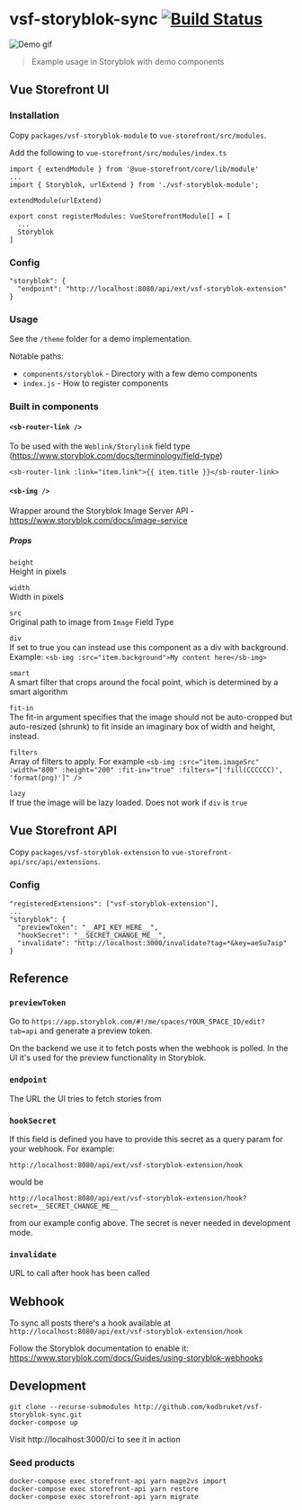 # vsf-storyblok-sync [![Build Status](https://travis-ci.org/kodbruket/vsf-storyblok-sync.svg?branch=master)](https://travis-ci.org/kodbruket/vsf-storyblok-sync)

![Demo gif](demo.gif)

> Example usage in Storyblok with demo components

## Vue Storefront UI

### Installation

Copy `packages/vsf-storyblok-module` to `vue-storefront/src/modules`.

Add the following to `vue-storefront/src/modules/index.ts`

```
import { extendModule } from '@vue-storefront/core/lib/module'
...
import { Storyblok, urlExtend } from './vsf-storyblok-module';

extendModule(urlExtend)

export const registerModules: VueStorefrontModule[] = [
  ...
  Storyblok
]
```

### Config

```
"storyblok": {
  "endpoint": "http://localhost:8080/api/ext/vsf-storyblok-extension"
}
```

### Usage

See the `/theme` folder for a demo implementation.

Notable paths:

* `components/storyblok` - Directory with a few demo components
* `index.js` - How to register components

### Built in components

#### `<sb-router-link />`

To be used with the `Weblink/Storylink` field type (https://www.storyblok.com/docs/terminology/field-type)

`<sb-router-link :link="item.link">{{ item.title }}</sb-router-link>`

#### `<sb-img />`

Wrapper around the Storyblok Image Server API - https://www.storyblok.com/docs/image-service

##### Props
`height`  
Height in pixels

`width`  
Width in pixels

`src`  
Original path to image from `Image` Field Type

`div`  
If set to true you can instead use this component as a div with background. Example: `<sb-img :src="item.background">My content here</sb-img>`

`smart`  
A smart filter that crops around the focal point, which is determined by a smart algorithm

`fit-in`  
The fit-in argument specifies that the image should not be auto-cropped but auto-resized (shrunk) to fit inside an imaginary box of width and height, instead.

`filters`  
Array of filters to apply. For example `<sb-img :src="item.imageSrc" :width="800" :height="200" :fit-in="true" :filters="['fill(CCCCCC)', 'format(png)']" />`

`lazy`  
If true the image will be lazy loaded. Does not work if `div` is `true`

## Vue Storefront API

Copy `packages/vsf-storyblok-extension` to `vue-storefront-api/src/api/extensions`.

### Config

```
"registeredExtensions": ["vsf-storyblok-extension"],
...
"storyblok": {
  "previewToken": "__API_KEY_HERE__",
  "hookSecret": "__SECRET_CHANGE_ME__",
  "invalidate": "http://localhost:3000/invalidate?tag=*&key=aeSu7aip"
}
```

## Reference

### `previewToken`

Go to `https://app.storyblok.com/#!/me/spaces/YOUR_SPACE_ID/edit?tab=api` and generate a preview token.

On the backend we use it to fetch posts when the webhook is polled. In the UI it's used for the preview functionality in Storyblok.

### `endpoint`

The URL the UI tries to fetch stories from

### `hookSecret`

If this field is defined you have to provide this secret as a query param for your webhook. For example:

`http://localhost:8080/api/ext/vsf-storyblok-extension/hook`

would be

`http://localhost:8080/api/ext/vsf-storyblok-extension/hook?secret=__SECRET_CHANGE_ME__`

from our example config above. The secret is never needed in development mode.

### `invalidate`

URL to call after hook has been called

## Webhook

To sync all posts there's a hook available at `http://localhost:8080/api/ext/vsf-storyblok-extension/hook`

Follow the Storyblok documentation to enable it: https://www.storyblok.com/docs/Guides/using-storyblok-webhooks

## Development

```
git clone --recurse-submodules http://github.com/kodbruket/vsf-storyblok-sync.git
docker-compose up
```

Visit http://localhost:3000/ci to see it in action

### Seed products

```
docker-compose exec storefront-api yarn mage2vs import
docker-compose exec storefront-api yarn restore
docker-compose exec storefront-api yarn migrate
```
